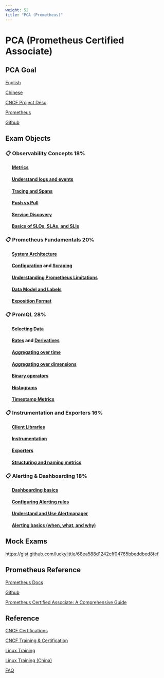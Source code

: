 ```yaml
---
weight: 52
title: "PCA (Prometheus)"
---
```


# PCA (Prometheus Certified Associate)


## PCA Goal

[English](https://www.cncf.io/training/certification/pca/)

[Chinese](https://training.linuxfoundation.cn/certificates/23)

[CNCF Project Desc](https://www.cncf.io/projects/prometheus/)

[Prometheus](https://prometheus.io/)

[Github](https://github.com/prometheus/prometheus)




## Exam Objects

### 📋 Observability Concepts 18%

#### &nbsp; &nbsp; &nbsp; [Metrics](https://prometheus.io/docs/introduction/overview/#what-are-metrics)
#### &nbsp; &nbsp; &nbsp; [Understand logs and events](https://www.honeycomb.io/blog/how-are-structured-logs-different-from-events)
#### &nbsp; &nbsp; &nbsp; [Tracing and Spans](https://docs.splunk.com/Observability/apm/apm-spans-traces/traces-spans.html#:~:text=What%20are%20traces%20and%20spans,single%20operation%20within%20a%20trace.)
#### &nbsp; &nbsp; &nbsp; [Push vs Pull](https://prometheus.io/docs/introduction/faq/#why-do-you-pull-rather-than-push)
#### &nbsp; &nbsp; &nbsp; [Service Discovery](https://www.youtube.com/watch?v=PzFUwBflXYc&t=339s)
#### &nbsp; &nbsp; &nbsp; [Basics of SLOs, SLAs, and SLIs](https://cloud.google.com/blog/products/devops-sre/sre-fundamentals-slis-slas-and-slos)

### 📋 Prometheus Fundamentals 20%

#### &nbsp; &nbsp; &nbsp; [System Architecture](https://prometheus.io/docs/introduction/overview/#architecture)
#### &nbsp; &nbsp; &nbsp; [Configuration](https://prometheus.io/docs/prometheus/latest/configuration/configuration) and [Scraping](https://www.oreilly.com/library/view/prometheus-up/9781492034131/ch01.html#idm45497381503248)
#### &nbsp; &nbsp; &nbsp; [Understanding Prometheus Limitations](https://youtu.be/m0JgWlTc60Q?t=282)
#### &nbsp; &nbsp; &nbsp; [Data Model and Labels](https://prometheus.io/docs/concepts/data_model)
#### &nbsp; &nbsp; &nbsp; [Exposition Format](https://prometheus.io/docs/instrumenting/exposition_formats/#exposition-formats)

### 📋 PromQL 28%
  
#### &nbsp; &nbsp; &nbsp; [Selecting Data](https://promlabs.com/blog/2020/07/02/selecting-data-in-promql)
#### &nbsp; &nbsp; &nbsp; [Rates](https://prometheus.io/docs/prometheus/latest/querying/functions/#rate) and [Derivatives](https://prometheus.io/docs/prometheus/latest/querying/functions/#deriv)
#### &nbsp; &nbsp; &nbsp; [Aggregating over time](https://prometheus.io/docs/prometheus/latest/querying/functions/#aggregation_over_time)
#### &nbsp; &nbsp; &nbsp; [Aggregating over dimensions](https://prometheus.io/docs/prometheus/latest/querying/operators/#aggregation-operators)
#### &nbsp; &nbsp; &nbsp; [Binary operators](https://prometheus.io/docs/prometheus/latest/querying/operators/#binary-operators)
#### &nbsp; &nbsp; &nbsp; [Histograms](https://prometheus.io/docs/practices/histograms)
#### &nbsp; &nbsp; &nbsp; [Timestamp Metrics](https://prometheus.io/docs/prometheus/latest/querying/functions/#timestamp)

### 📋 Instrumentation and Exporters 16%
  
#### &nbsp; &nbsp; &nbsp; [Client Libraries](https://prometheus.io/docs/instrumenting/clientlibs/#client-libraries)
#### &nbsp; &nbsp; &nbsp; [Instrumentation](https://prometheus.io/docs/practices/instrumentation)
#### &nbsp; &nbsp; &nbsp; [Exporters](https://prometheus.io/docs/instrumenting/exporters)
#### &nbsp; &nbsp; &nbsp; [Structuring and naming metrics](https://prometheus.io/docs/practices/naming/#metric-names)

### 📋 Alerting & Dashboarding 18%
  
#### &nbsp; &nbsp; &nbsp; [Dashboarding basics](https://www.oreilly.com/library/view/prometheus-up/9781492034131/ch06.html#grafana_chapter)
#### &nbsp; &nbsp; &nbsp; [Configuring Alerting rules](https://prometheus.io/docs/prometheus/latest/configuration/alerting_rules/#:~:text=Alerting%20rules%20are%20configured%20in,same%20way%20as%20recording%20rules.&text=The%20optional%20for%20clause%20causes,as%20firing%20for%20this%20element.)
#### &nbsp; &nbsp; &nbsp; [Understand and Use Alertmanager](https://prometheus.io/docs/alerting/latest/alertmanager/#alertmanager)
#### &nbsp; &nbsp; &nbsp; [Alerting basics (when, what, and why)](https://prometheus.io/docs/practices/alerting/#alerting)


## Mock Exams

https://gist.github.com/luckylittle/68ea588d1242cff04765bbeddbed8fef


## Prometheus Reference

[Prometheus Docs](https://prometheus.io/docs/introduction/overview/)

[Github](https://github.com/prometheus/prometheus)

[Prometheus Certified Associate: A Comprehensive Guide](https://medium.com/@onai.rotich/prometheus-certified-associate-a-comprehensive-guide-9c51638578d2)

[]()

[]()

[]()

[]()

[]()

[]()

[]()

[]()

[]()

[]()

## Reference

[CNCF Certifications](https://www.cncf.io/training/certification/)

[CNCF Training & Certification](https://www.cncf.io/training/)

[Linux Training](https://training.linuxfoundation.org/certification/certified-kubernetes-administrator-cka/)

[Linux Training (China)](https://training.linuxfoundation.cn/)

[FAQ](https://docs.linuxfoundation.org/tc-docs/certification/frequently-asked-questions-pca)

[]()

[]()

[]()

[]()

[]()

[]()

[]()

[]()

[]()

[]()

[]()

[]()

[]()

[]()

[]()

[]()

[]()

[]()

[]()

[]()

[]()

[]()

[]()

[]()

